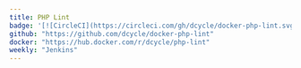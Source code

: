```yaml
---
title: PHP Lint
badge: '[![CircleCI](https://circleci.com/gh/dcycle/docker-php-lint.svg?style=svg)](https://circleci.com/gh/dcycle/docker-php-lint)'
github: "https://github.com/dcycle/docker-php-lint"
docker: "https://hub.docker.com/r/dcycle/php-lint"
weekly: "Jenkins"
---
```


